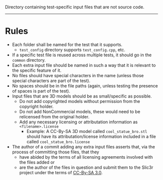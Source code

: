 Directory containing test-specific input files that are not source code.

---

Rules
===
* Each folder shall be named for the test that it supports. 
   * `test_config` directory supports `test_config.cpp`, etc.
* If a specific test file is reused across multiple tests, it should go in the `common` directory.
* Each extra input file should be named in such a way that it is relevant to the specific feature of it. 
* No files should have special characters in the name (unless those special characters are part of the test). 
* No spaces should be in the file paths (again, unless testing the presence of spaces is part of the test).
* Input files that are 3D models should be as small/specific as possible.
    * Do not add copyrighted models without permission from the copyright holder. 
    * Do not add NonCommercial models, these would need to be relicensed from the original holder.
    * Add any necessary licensing or attributation information as `<filename>.license`
        * Example: A CC-By-SA 3D model called `cool_statue_bro.stl` should have its attributation/license information included in a file called `cool_statue_bro.license`
* The author of a commit adding any extra input files asserts that, via the process of committing those files, that they 
    * have abided by the terms of all licensing agreements involved with the files added or 
    * are the author of the files in question and submit them to the Slic3r project under the terms of [CC-By-SA 3.0](https://creativecommons.org/licenses/by-sa/3.0/us/).
